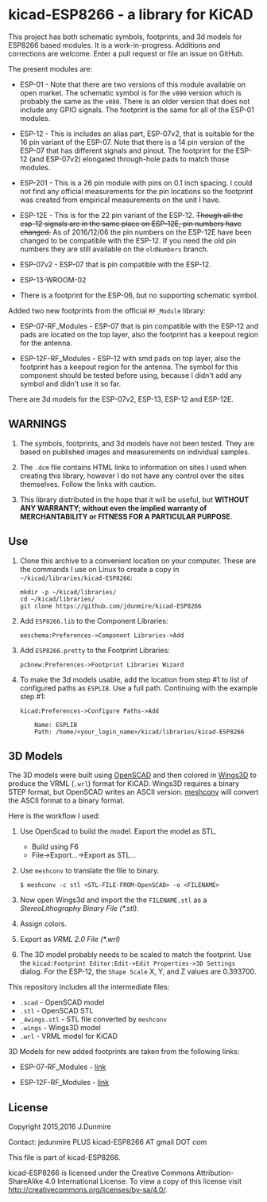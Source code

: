 kicad-ESP8266 - a library for KiCAD
=====================================
This project has both schematic symbols, footprints, and 3d models for
ESP8266 based modules. It is a work-in-progress. Additions and
corrections are welcome. Enter a pull request or file an issue on
GitHub.

The present modules are:

  * ESP-01  - Note that there are two versions of this module available on
              open market. The schematic symbol is for the `v090` version
              which is probably the same as the `v080`. There is an older
              version that does not include any GPIO signals. The footprint
              is the same for all of the ESP-01 modules.

  * ESP-12  - This is includes an alias part, ESP-07v2, that is suitable
              for the 16 pin variant of the ESP-07. Note that there is a 14
              pin version of the ESP-07 that has different signals and
              pinout. The footprint for the ESP-12 (and ESP-07v2)
              elongated through-hole pads to match those modules.

  * ESP-201 - This is a 26 pin module with pins on 0.1 inch spacing. I
              could not find any official measurements for the pin
              locations so the footprint was created from empirical
              measurements on the unit I have.

  * ESP-12E - This is for the 22 pin variant of the ESP-12. ~~Though all the 
              esp-12 signals are in the same place on ESP-12E, pin numbers
              have changed.~~ As of 2016/12/06 the pin numbers on the
              ESP-12E have been changed to be compatible with the
              ESP-12. If you need the old pin numbers they are still
              available on the `oldNumbers` branch.

  * ESP-07v2 - ESP-07 that is pin compatible with the ESP-12.

  * ESP-13-WROOM-02

  * There is a footprint for the ESP-06, but no supporting
      schematic symbol.

Added two new footprints from the official `RF_Module` library:
  * ESP-07-RF_Modules - ESP-07 that is pin compatible with the ESP-12 and pads are located on the top layer, also the footprint has a keepout region for the antenna.

  * ESP-12F-RF_Modules - ESP-12 with smd pads on top layer, also the footprint has a keepout region for the antenna. The symbol for this component should be tested before using, because I didn't add any symbol and didn't use it so far.

There are 3d models for the ESP-07v2, ESP-13, ESP-12 and ESP-12E.

WARNINGS
---------
  1. The symbols, footprints, and 3d models have not been tested. They are
     based on published images and measurements on individual samples.

  2. The `.dcm` file contains HTML links to information on sites I used
     when creating this library, however I do not have any control over
     the sites themselves. Follow the links with caution.

  3. This library distributed in the hope that it will be useful,
     but __WITHOUT ANY WARRANTY; without even the implied warranty of__
     __MERCHANTABILITY or FITNESS FOR A PARTICULAR PURPOSE__.


Use
---
 1. Clone this archive to a convenient location on your computer. These are
    the commands I use on Linux to create a copy in
    `~/kicad/libraries/kicad-ESP8266`:

        mkdir -p ~/kicad/libraries/
        cd ~/kicad/libraries/
        git clone https://github.com/jdunmire/kicad-ESP8266

 2. Add `ESP8266.lib` to the Component Libraries:

        eeschema:Preferences->Component Libraries->Add

 3. Add `ESP8266.pretty` to the Footprint Libraries:

        pcbnew:Preferences->Footprint Libraries Wizard

 4. To make the 3d models usable, add the location from step #1 to list
    of configured paths as `ESPLIB`. Use a full path. Continuing with
    the example step #1:

        kicad:Preferences->Configure Paths->Add

            Name: ESPLIB
            Path: /home/<your_login_name>/kicad/libraries/kicad-ESP8266


3D Models
---------
The 3D models were built using [OpenSCAD](http://www.openscad.org/) and
then colored in [Wings3D](http://www.wings3d.com/) to produce the VRML
(`.wrl`) format for KiCAD. Wings3D requires a binary STEP format, but
OpenSCAD writes an ASCII version.
[meshconv](http://www.patrickmin.com/meshconv/) will convert the
ASCII format to a binary format.

Here is the workflow I used:

 1. Use OpenScad to build the model. Export the model as STL.
    * Build using F6
    * File->Export...->Export as STL...

 2. Use `meshconv` to translate the file to binary.

        $ meshconv -c stl <STL-FILE-FROM-OpenSCAD> -o <FILENAME>

 3. Now open Wings3d and import the the `FILENAME.stl` as a
 _StereoLithography Binary File (*.stl)_.

 4. Assign colors.

 5. Export as _VRML 2.0 File (*.wrl)_

 6. The 3D model probably needs to be scaled to match the footprint. Use
    the `kicad:Footprint Editor:Edit->Edit Properties->3D Settings`
    dialog. For the ESP-12, the `Shape Scale` X, Y, and Z values are
    0.393700.

This repository includes all the intermediate files:

  * `.scad` - OpenSCAD model
  * `.stl` - OpenSCAD STL
  * `_4wings.stl` - STL file converted by `meshconv`
  * `.wings` - Wings3D model
  * `.wrl` - VRML model for KiCAD

3D Models for new added footprints are taken from the following links:

  * ESP-07-RF_Modules - [link](https://grabcad.com/library/esp07-1)
  
  * ESP-12F-RF_Modules - [link](https://grabcad.com/library/esp-12f-esp8266-1)

License
-------
Copyright 2015,2016 J.Dunmire

Contact: jedunmire PLUS kicad-ESP8266 AT gmail DOT com

This file is part of kicad-ESP8266. 

kicad-ESP8266 is licensed under the Creative Commons Attribution-ShareAlike
4.0 International License. To view a copy of this license visit
http://creativecommons.org/licenses/by-sa/4.0/.

